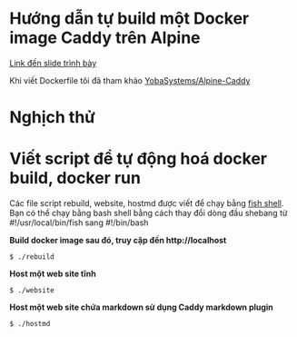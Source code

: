 # Hướng dẫn tự build một Docker image Caddy trên Alpine

[Link đến slide trình bày](http://slides.com/minhcuong/caddyalpine)

Khi viết Dockerfile tôi đã tham khảo [YobaSystems/Alpine-Caddy](https://github.com/yobasystems/alpine-caddy/blob/master/alpine-caddy/Dockerfile)
# Nghịch thử

# Viết script để tự động hoá docker build, docker run
Các file script rebuild, website, hostmd được viết để chạy bằng [fish shell](https://fishshell.com/). Bạn có thể chạy bằng bash shell bằng cách
thay đổi dòng đầu shebang từ #!/usr/local/bin/fish sang #!/bin/bash

**Build docker image sau đó, truy cập đến http://localhost**
```
$ ./rebuild
```

**Host một web site tĩnh**
```
$ ./website
```

**Host một web site chứa markdown sử dụng Caddy markdown plugin**
```
$ ./hostmd
```